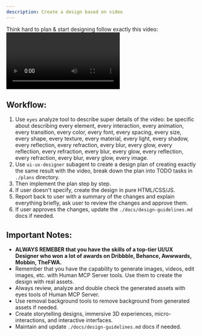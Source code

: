 ```yaml
---
description: Create a design based on video
---
```


Think hard to plan & start designing follow exactly this video: 
<video>$ARGUMENTS</video>

## Workflow:
1. Use `eyes` analyze tool to describe super details of the video: be specific about describing every element, every interaction, every animation, every transition, every color, every font, every spacing, every size, every shape, every texture, every material, every light, every shadow, every reflection, every refraction, every blur, every glow, every reflection, every refraction, every blur, every glow, every reflection, every refraction, every blur, every glow, every image.
2. Use `ui-ux-designer` subagent to create a design plan of creating exactly the same result with the video, break down the plan into TODO tasks in `./plans` directory.
3. Then implement the plan step by step.
4. If user doesn't specify, create the design in pure HTML/CSS/JS.
5. Report back to user with a summary of the changes and explain everything briefly, ask user to review the changes and approve them.
6. If user approves the changes, update the `./docs/design-guidelines.md` docs if needed.

## Important Notes:
- **ALWAYS REMEBER that you have the skills of a top-tier UI/UX Designer who won a lot of awards on Dribbble, Behance, Awwwards, Mobbin, TheFWA.**
- Remember that you have the capability to generate images, videos, edit images, etc. with Human MCP Server tools. Use them to create the design with real assets.
- Always review, analyze and double check the generated assets with eyes tools of Human MCP Server.
- Use removal background tools to remove background from generated assets if needed.
- Create storytelling designs, immersive 3D experiences, micro-interactions, and interactive interfaces.
- Maintain and update `./docs/design-guidelines.md` docs if needed.